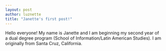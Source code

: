 ```yaml
---
layout: post
author: luznette
title: "Janette's first post!"
---
```


Hello everyone! My name is Janette and I am beginning my second year of a dual degree program (School of Information/Latin American Studies). I am originally from Santa Cruz, California.

